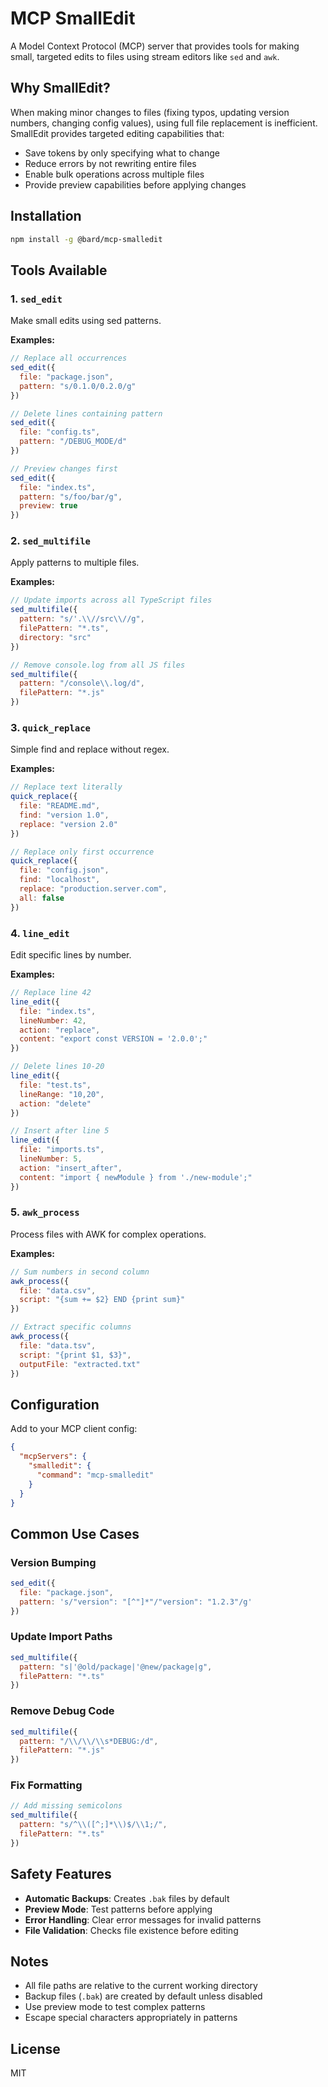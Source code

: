 # MCP SmallEdit

A Model Context Protocol (MCP) server that provides tools for making small, targeted edits to files using stream editors like `sed` and `awk`.

## Why SmallEdit?

When making minor changes to files (fixing typos, updating version numbers, changing config values), using full file replacement is inefficient. SmallEdit provides targeted editing capabilities that:

- Save tokens by only specifying what to change
- Reduce errors by not rewriting entire files
- Enable bulk operations across multiple files
- Provide preview capabilities before applying changes

## Installation

```bash
npm install -g @bard/mcp-smalledit
```

## Tools Available

### 1. `sed_edit`
Make small edits using sed patterns.

**Examples:**
```javascript
// Replace all occurrences
sed_edit({
  file: "package.json",
  pattern: "s/0.1.0/0.2.0/g"
})

// Delete lines containing pattern
sed_edit({
  file: "config.ts",
  pattern: "/DEBUG_MODE/d"
})

// Preview changes first
sed_edit({
  file: "index.ts",
  pattern: "s/foo/bar/g",
  preview: true
})
```

### 2. `sed_multifile`
Apply patterns to multiple files.

**Examples:**
```javascript
// Update imports across all TypeScript files
sed_multifile({
  pattern: "s/'.\\//src\\//g",
  filePattern: "*.ts",
  directory: "src"
})

// Remove console.log from all JS files
sed_multifile({
  pattern: "/console\\.log/d",
  filePattern: "*.js"
})
```

### 3. `quick_replace`
Simple find and replace without regex.

**Examples:**
```javascript
// Replace text literally
quick_replace({
  file: "README.md",
  find: "version 1.0",
  replace: "version 2.0"
})

// Replace only first occurrence
quick_replace({
  file: "config.json",
  find: "localhost",
  replace: "production.server.com",
  all: false
})
```

### 4. `line_edit`
Edit specific lines by number.

**Examples:**
```javascript
// Replace line 42
line_edit({
  file: "index.ts",
  lineNumber: 42,
  action: "replace",
  content: "export const VERSION = '2.0.0';"
})

// Delete lines 10-20
line_edit({
  file: "test.ts",
  lineRange: "10,20",
  action: "delete"
})

// Insert after line 5
line_edit({
  file: "imports.ts",
  lineNumber: 5,
  action: "insert_after",
  content: "import { newModule } from './new-module';"
})
```

### 5. `awk_process`
Process files with AWK for complex operations.

**Examples:**
```javascript
// Sum numbers in second column
awk_process({
  file: "data.csv",
  script: "{sum += $2} END {print sum}"
})

// Extract specific columns
awk_process({
  file: "data.tsv",
  script: "{print $1, $3}",
  outputFile: "extracted.txt"
})
```

## Configuration

Add to your MCP client config:

```json
{
  "mcpServers": {
    "smalledit": {
      "command": "mcp-smalledit"
    }
  }
}
```

## Common Use Cases

### Version Bumping
```javascript
sed_edit({
  file: "package.json",
  pattern: 's/"version": "[^"]*"/"version": "1.2.3"/g'
})
```

### Update Import Paths
```javascript
sed_multifile({
  pattern: "s|'@old/package|'@new/package|g",
  filePattern: "*.ts"
})
```

### Remove Debug Code
```javascript
sed_multifile({
  pattern: "/\\/\\/\\s*DEBUG:/d",
  filePattern: "*.js"
})
```

### Fix Formatting
```javascript
// Add missing semicolons
sed_multifile({
  pattern: "s/^\\([^;]*\\)$/\\1;/",
  filePattern: "*.ts"
})
```

## Safety Features

- **Automatic Backups**: Creates `.bak` files by default
- **Preview Mode**: Test patterns before applying
- **Error Handling**: Clear error messages for invalid patterns
- **File Validation**: Checks file existence before editing

## Notes

- All file paths are relative to the current working directory
- Backup files (`.bak`) are created by default unless disabled
- Use preview mode to test complex patterns
- Escape special characters appropriately in patterns

## License

MIT
